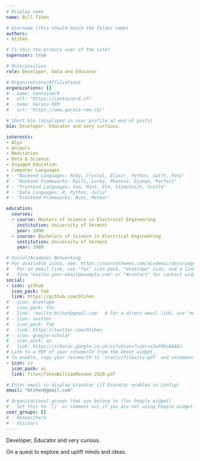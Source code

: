 ```yaml
---
# Display name
name: Bill Tihen

# Username (this should match the folder name)
authors:
- btihen

# Is this the primary user of the site?
superuser: true

# Role/position
role: Developer, Data and Educator

# Organizations/Affiliations
organizations: []
# - name: Container4
#   url: "https://container4.ch"
# - name: Garaio REM
#   url: "https://www.garaio-rem.ch/"

# Short bio (displayed in user profile at end of posts)
bio: Developer, Educator and very currious.

interests:
- Alps
- Animals
- Meditation
- Data & Science
- Engaged Education
- Computer Languages
# - "Backend Languages: Ruby, Crystal, Elixir, Python, Swift, Pony"
# - "Backend Frameworks: Rails, Lucky, Pheonix, Django, Perfect"
# - "Frontend Languages: Vue, Mint, Elm, StimulusJS, Svelte"
# - "Data Languages: R, Python, Julia"
# - "Frontend Frameworks: Nuxt, Meteor"

education:
  courses:
  - course: Masters of Science in Electrical Engineering
    institution: University of Vermont
    year: 1990
  - course: Bachelors of Science in Electrical Engineering
    institution: University of Vermont
    year: 1988

# Social/Academic Networking
# For available icons, see: https://sourcethemes.com/academic/docs/page-builder/#icons
#   For an email link, use "fas" icon pack, "envelope" icon, and a link in the
#   form "mailto:your-email@example.com" or "#contact" for contact widget.
social:
- icon: github
  icon_pack: fab
  link: https://github.com/btihen
# - icon: envelope
#   icon_pack: fas
#   link: 'mailto:btihen@gmail.com'  # For a direct email link, use "mailto:test@example.org".
# - icon: twitter
#   icon_pack: fab
#   link: https://twitter.com/btihen
# - icon: google-scholar
#   icon_pack: ai
#   link: https://scholar.google.co.uk/citations?user=sIwtMXoAAAAJ
# Link to a PDF of your resume/CV from the About widget.
# To enable, copy your resume/CV to `static/files/cv.pdf` and uncomment the lines below.
- icon: cv
  icon_pack: ai
  link: files/TihenWilliamResume-2020.pdf

# Enter email to display Gravatar (if Gravatar enabled in Config)
email: "btihen@gmail.com"

# Organizational groups that you belong to (for People widget)
#   Set this to `[]` or comment out if you are not using People widget.
user_groups: []
# - Researchers
# - Visitors
---
```


Developer, Educator and very curious.

On a quest to explore and uplift minds and ideas.